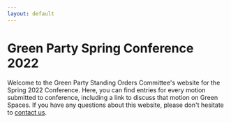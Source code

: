 ```yaml
---
layout: default
---
```

# Green Party Spring Conference 2022

Welcome to the Green Party Standing Orders Committee's website for the Spring 2022 Conference. Here, you can find entries for every motion submitted to conference, including a link to discuss that motion on Green Spaces. If you have any questions about this website, please don't hesitate to [contact us](mailto:soc@greenparty.org.uk).
